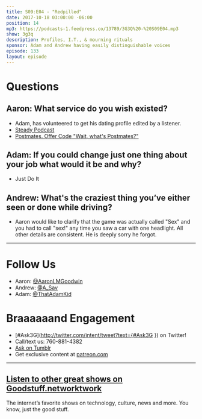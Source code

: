 ```yaml
---
title: S09:E04 - "Redpilled"
date: 2017-10-18 03:00:00 -06:00
position: 14
mp3: https://podcasts-1.feedpress.co/13789/3G3Q%20-%20S09E04.mp3
show: 3g3q
description: Profiles, I.T., & mourning rituals
sponsor: Adam and Andrew having easily distinguishable voices
episode: 133
layout: episode
---
```



# Questions 

## Aaron: What service do you wish existed?
- Adam, has volunteered to get his dating profile edited by a listener.
- [Steady Podcast](http://www.steadypodcast.com)
- [Postmates. Offer Code &quot;Wait, what's Postmates?&quot;](https://postmates.com)

## Adam: If you could change just one thing about your job what would it be and why?
- Just Do It 

## Andrew: What's the craziest thing you’ve either seen or done while driving?
- Aaron would like to clarify that the game was actually called "Sex" and you had to call "sex!" any time you saw a car with one headlight. All other details are consistent. He is deeply sorry he forgot. 

---

# Follow Us
* Aaron: [@AaronLMGoodwin](http://twitter.com/aaronlmgoodwin)
* Andrew: [@A_Sav](http://twitter.com/a_sav)
* Adam: [@ThatAdamKid](http://twitter.com/thatadamkid)

# Braaaaaand Engagement
* [#Ask3G](http://twitter.com/intent/tweet?text={#Ask3G }) on Twitter!
* Call/text us: 760-881-4382
* [Ask on Tumblr](http://3g3q.co/ask)
* Get exclusive content at [patreon.com](http://www.patreon.com/3g3q)

***

## [Listen to other great shows on Goodstuff.networktwork](htgoodstuff.networkff.network/)
The internet’s favorite shows on technology, culture, news and more. You know, just the good stuff.